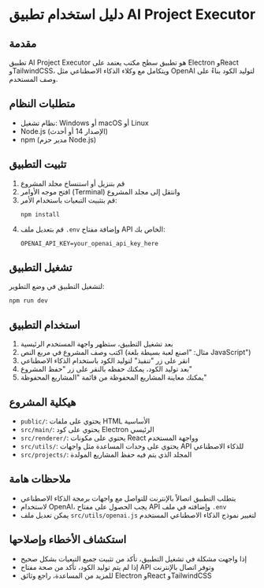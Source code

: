 # دليل استخدام تطبيق AI Project Executor

## مقدمة
تطبيق AI Project Executor هو تطبيق سطح مكتب يعتمد على Electron وReact وTailwindCSS، ويتكامل مع وكلاء الذكاء الاصطناعي مثل OpenAI لتوليد الكود بناءً على وصف المستخدم.

## متطلبات النظام
- نظام تشغيل: Windows أو macOS أو Linux
- Node.js (الإصدار 14 أو أحدث)
- npm (مدير حزم Node.js)

## تثبيت التطبيق
1. قم بتنزيل أو استنساخ مجلد المشروع
2. افتح موجه الأوامر (Terminal) وانتقل إلى مجلد المشروع
3. قم بتثبيت التبعيات باستخدام الأمر:
   ```
   npm install
   ```
4. قم بتعديل ملف `.env` وإضافة مفتاح API الخاص بك:
   ```
   OPENAI_API_KEY=your_openai_api_key_here
   ```

## تشغيل التطبيق
لتشغيل التطبيق في وضع التطوير:
```
npm run dev
```

## استخدام التطبيق
1. بعد تشغيل التطبيق، ستظهر واجهة المستخدم الرئيسية
2. اكتب وصف المشروع في مربع النص (مثال: "اصنع لعبة بسيطة بلغة JavaScript")
3. انقر على زر "تنفيذ" لتوليد الكود باستخدام الذكاء الاصطناعي
4. بعد توليد الكود، يمكنك حفظه بالنقر على زر "حفظ المشروع"
5. يمكنك معاينة المشاريع المحفوظة من قائمة "المشاريع المحفوظة"

## هيكلية المشروع
- `public/`: يحتوي على ملفات HTML الأساسية
- `src/main/`: يحتوي على كود Electron الرئيسي
- `src/renderer/`: يحتوي على مكونات React وواجهة المستخدم
- `src/utils/`: يحتوي على وحدات المساعدة مثل واجهات API للذكاء الاصطناعي
- `src/projects/`: المجلد الذي يتم فيه حفظ المشاريع المولدة

## ملاحظات هامة
- يتطلب التطبيق اتصالاً بالإنترنت للتواصل مع واجهات برمجة الذكاء الاصطناعي
- لاستخدام OpenAI، يجب الحصول على مفتاح API وإضافته في ملف `.env`
- يمكن تعديل ملف `src/utils/openai.js` لتغيير نموذج الذكاء الاصطناعي المستخدم

## استكشاف الأخطاء وإصلاحها
- إذا واجهت مشكلة في تشغيل التطبيق، تأكد من تثبيت جميع التبعيات بشكل صحيح
- إذا لم يتم توليد الكود، تأكد من صحة مفتاح API وتوفر اتصال بالإنترنت
- للمزيد من المساعدة، راجع وثائق Electron وReact وTailwindCSS
